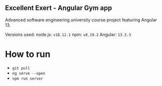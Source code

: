 ## Excellent Exert - Angular Gym app

Advanced software engineering university course project featuring Angular 13.

Versions used:
node.js: `v18.12.1`
npm: `v8.19.2`
Angular: `13.3.3`

# How to run
- `git pull`
- `ng serve --open`
- `npm run server`

